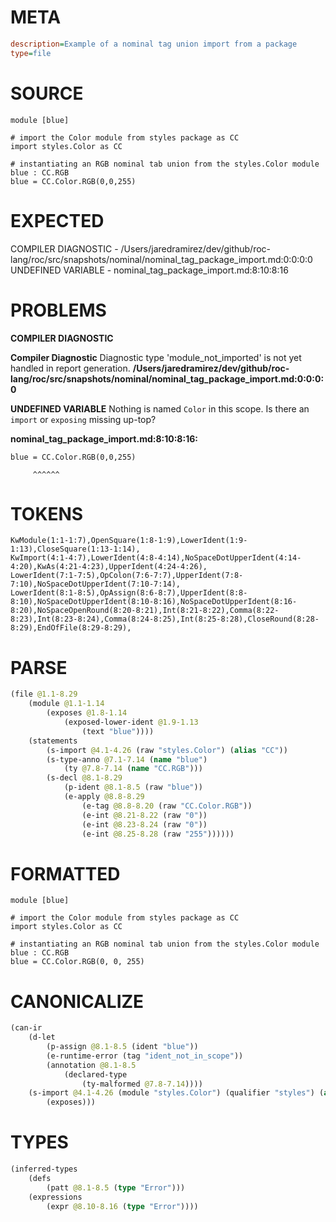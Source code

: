 # META
~~~ini
description=Example of a nominal tag union import from a package
type=file
~~~
# SOURCE
~~~roc
module [blue]

# import the Color module from styles package as CC
import styles.Color as CC

# instantiating an RGB nominal tab union from the styles.Color module
blue : CC.RGB
blue = CC.Color.RGB(0,0,255)
~~~
# EXPECTED
COMPILER DIAGNOSTIC - /Users/jaredramirez/dev/github/roc-lang/roc/src/snapshots/nominal/nominal_tag_package_import.md:0:0:0:0
UNDEFINED VARIABLE - nominal_tag_package_import.md:8:10:8:16
# PROBLEMS
**COMPILER DIAGNOSTIC**

**Compiler Diagnostic**
Diagnostic type 'module_not_imported' is not yet handled in report generation.
**/Users/jaredramirez/dev/github/roc-lang/roc/src/snapshots/nominal/nominal_tag_package_import.md:0:0:0:0**

**UNDEFINED VARIABLE**
Nothing is named `Color` in this scope.
Is there an `import` or `exposing` missing up-top?

**nominal_tag_package_import.md:8:10:8:16:**
```roc
blue = CC.Color.RGB(0,0,255)
```
         ^^^^^^


# TOKENS
~~~zig
KwModule(1:1-1:7),OpenSquare(1:8-1:9),LowerIdent(1:9-1:13),CloseSquare(1:13-1:14),
KwImport(4:1-4:7),LowerIdent(4:8-4:14),NoSpaceDotUpperIdent(4:14-4:20),KwAs(4:21-4:23),UpperIdent(4:24-4:26),
LowerIdent(7:1-7:5),OpColon(7:6-7:7),UpperIdent(7:8-7:10),NoSpaceDotUpperIdent(7:10-7:14),
LowerIdent(8:1-8:5),OpAssign(8:6-8:7),UpperIdent(8:8-8:10),NoSpaceDotUpperIdent(8:10-8:16),NoSpaceDotUpperIdent(8:16-8:20),NoSpaceOpenRound(8:20-8:21),Int(8:21-8:22),Comma(8:22-8:23),Int(8:23-8:24),Comma(8:24-8:25),Int(8:25-8:28),CloseRound(8:28-8:29),EndOfFile(8:29-8:29),
~~~
# PARSE
~~~clojure
(file @1.1-8.29
	(module @1.1-1.14
		(exposes @1.8-1.14
			(exposed-lower-ident @1.9-1.13
				(text "blue"))))
	(statements
		(s-import @4.1-4.26 (raw "styles.Color") (alias "CC"))
		(s-type-anno @7.1-7.14 (name "blue")
			(ty @7.8-7.14 (name "CC.RGB")))
		(s-decl @8.1-8.29
			(p-ident @8.1-8.5 (raw "blue"))
			(e-apply @8.8-8.29
				(e-tag @8.8-8.20 (raw "CC.Color.RGB"))
				(e-int @8.21-8.22 (raw "0"))
				(e-int @8.23-8.24 (raw "0"))
				(e-int @8.25-8.28 (raw "255"))))))
~~~
# FORMATTED
~~~roc
module [blue]

# import the Color module from styles package as CC
import styles.Color as CC

# instantiating an RGB nominal tab union from the styles.Color module
blue : CC.RGB
blue = CC.Color.RGB(0, 0, 255)
~~~
# CANONICALIZE
~~~clojure
(can-ir
	(d-let
		(p-assign @8.1-8.5 (ident "blue"))
		(e-runtime-error (tag "ident_not_in_scope"))
		(annotation @8.1-8.5
			(declared-type
				(ty-malformed @7.8-7.14))))
	(s-import @4.1-4.26 (module "styles.Color") (qualifier "styles") (alias "CC")
		(exposes)))
~~~
# TYPES
~~~clojure
(inferred-types
	(defs
		(patt @8.1-8.5 (type "Error")))
	(expressions
		(expr @8.10-8.16 (type "Error"))))
~~~
